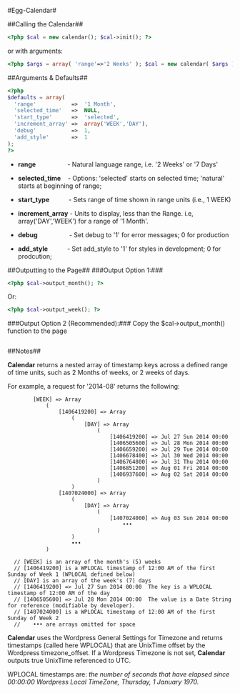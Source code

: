 #Egg-Calendar#



##Calling the Calendar##
```php
<?php $cal = new calendar(); $cal->init(); ?>
```  
  or with arguments:
```php
<?php $args = array( 'range'=>'2 Weeks' ); $cal = new calendar( $args ); $cal->init(); ?>
```  

##Arguments & Defaults##

```php
<?php
$defaults = array(
  'range'           =>  '1 Month',
  'selected_time'   =>  NULL,										
  'start_type'      =>  'selected',									
  'increment_array' =>  array('WEEK','DAY'),						
  'debug'           =>  1, 
  'add_style'       =>  1											
);
?>
```
* **range**&nbsp;&nbsp;&nbsp;&nbsp;&nbsp;&nbsp;&nbsp;&nbsp;&nbsp;&nbsp;&nbsp;&nbsp;&nbsp;&nbsp;&nbsp;&nbsp;&nbsp;&nbsp;- Natural language range, i.e. '2 Weeks' or '7 Days'

* **selected_time**&nbsp;&nbsp;&nbsp;&nbsp;- Options: 'selected' starts on selected time; 'natural' starts at beginning of range;

* **start_type**&nbsp;&nbsp;&nbsp;&nbsp;&nbsp;&nbsp;&nbsp;&nbsp;&nbsp;&nbsp;&nbsp;- Sets range of time shown in range units (i.e., 1 WEEK)

* **increment_array**&nbsp;- Units to display, less than the Range. i.e, array('DAY','WEEK') for a range of '1 Month'.

* **debug**&nbsp;&nbsp;&nbsp;&nbsp;&nbsp;&nbsp;&nbsp;&nbsp;&nbsp;&nbsp;&nbsp;&nbsp;&nbsp;&nbsp;&nbsp;&nbsp;&nbsp;&nbsp;- Set debug to '1' for error messages; 0 for production

* **add_style**&nbsp;&nbsp;&nbsp;&nbsp;&nbsp;&nbsp;&nbsp;&nbsp;&nbsp;&nbsp;&nbsp;- Set add_style to '1' for styles in development; 0 for prodcution;

##Outputting to the Page##
###Output Option 1:###

```php
<?php $cal->output_month(); ?> 
```
Or:
```php
<?php $cal->output_week(); ?>
```
###Output Option 2 (Recommended):###
Copy the $cal->output_month() function to the page
```php

```

##Notes##

**Calendar** returns a nested array of timestamp keys across a defined range of time units, such as 2 Months of weeks, or 2 weeks of days.

For example, a request for '2014-08' returns the following:
```
  		[WEEK] => Array
  			(
  				[1406419200] => Array
  					(
  						[DAY] => Array
  							(
  								[1406419200] => Jul 27 Sun 2014 00:00
  								[1406505600] => Jul 28 Mon 2014 00:00
  								[1406659200] => Jul 29 Tue 2014 00:00
  								[1406678400] => Jul 30 Wed 2014 00:00
  								[1406764800] => Jul 31 Thu 2014 00:00
  								[1406851200] => Aug 01 Fri 2014 00:00
  								[1406937600] => Aug 02 Sat 2014 00:00
  							)
  					)
  				[1407024000] => Array
  					(
  						[DAY] => Array
  							(
  								[1407024000] => Aug 03 Sun 2014 00:00
  									•••
  							)
  					)
  					•••
  			)
  			
  // [WEEK] is an array of the month's (5) weeks
  // [1406419200] is a WPLOCAL timestamp of 12:00 AM of the first Sunday of Week 1 (WPLOCAL defined below)
  // [DAY] is an array of the week's (7) days
  // [1406419200] => Jul 27 Sun 2014 00:00	The key is a WPLOCAL timestamp of 12:00 AM of the day
  // [1406505600] => Jul 28 Mon 2014 00:00	The value is a Date String for reference (modifiable by developer).
  // [1407024000] is a WPLOCAL timestamp of 12:00 AM of the first Sunday of Week 2 
  //    ••• are arrays omitted for space
```

**Calendar** uses the Wordpress General Settings for Timezone and returns timestamps (called here WPLOCAL) that are UnixTime offset by the Wordpress timezone_offset. If a Wordpress Timezone is not set, **Calendar** outputs true UnixTime referenced to UTC. 

WPLOCAL timestamps are: *the number of seconds that have elapsed since 00:00:00 Wordpress Local TimeZone, Thursday, 1 January 1970.*


